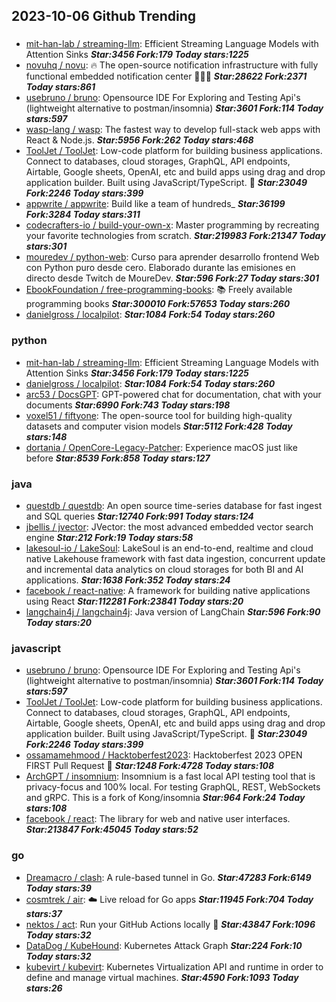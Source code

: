 ## 2023-10-06 Github Trending

### 
* [mit-han-lab / streaming-llm](https://github.com/mit-han-lab/streaming-llm): Efficient Streaming Language Models with Attention Sinks ***Star:3456 Fork:179 Today stars:1225***
* [novuhq / novu](https://github.com/novuhq/novu): 🔥 The open-source notification infrastructure with fully functional embedded notification center 🚀🚀🚀 ***Star:28622 Fork:2371 Today stars:861***
* [usebruno / bruno](https://github.com/usebruno/bruno): Opensource IDE For Exploring and Testing Api's (lightweight alternative to postman/insomnia) ***Star:3601 Fork:114 Today stars:597***
* [wasp-lang / wasp](https://github.com/wasp-lang/wasp): The fastest way to develop full-stack web apps with React & Node.js. ***Star:5956 Fork:262 Today stars:468***
* [ToolJet / ToolJet](https://github.com/ToolJet/ToolJet): Low-code platform for building business applications. Connect to databases, cloud storages, GraphQL, API endpoints, Airtable, Google sheets, OpenAI, etc and build apps using drag and drop application builder. Built using JavaScript/TypeScript. 🚀 ***Star:23049 Fork:2246 Today stars:399***
* [appwrite / appwrite](https://github.com/appwrite/appwrite): Build like a team of hundreds_ ***Star:36199 Fork:3284 Today stars:311***
* [codecrafters-io / build-your-own-x](https://github.com/codecrafters-io/build-your-own-x): Master programming by recreating your favorite technologies from scratch. ***Star:219983 Fork:21347 Today stars:301***
* [mouredev / python-web](https://github.com/mouredev/python-web): Curso para aprender desarrollo frontend Web con Python puro desde cero. Elaborado durante las emisiones en directo desde Twitch de MoureDev. ***Star:596 Fork:27 Today stars:301***
* [EbookFoundation / free-programming-books](https://github.com/EbookFoundation/free-programming-books): 📚 Freely available programming books ***Star:300010 Fork:57653 Today stars:260***
* [danielgross / localpilot](https://github.com/danielgross/localpilot):  ***Star:1084 Fork:54 Today stars:260***

### python
* [mit-han-lab / streaming-llm](https://github.com/mit-han-lab/streaming-llm): Efficient Streaming Language Models with Attention Sinks ***Star:3456 Fork:179 Today stars:1225***
* [danielgross / localpilot](https://github.com/danielgross/localpilot):  ***Star:1084 Fork:54 Today stars:260***
* [arc53 / DocsGPT](https://github.com/arc53/DocsGPT): GPT-powered chat for documentation, chat with your documents ***Star:6990 Fork:743 Today stars:198***
* [voxel51 / fiftyone](https://github.com/voxel51/fiftyone): The open-source tool for building high-quality datasets and computer vision models ***Star:5112 Fork:428 Today stars:148***
* [dortania / OpenCore-Legacy-Patcher](https://github.com/dortania/OpenCore-Legacy-Patcher): Experience macOS just like before ***Star:8539 Fork:858 Today stars:127***

### java
* [questdb / questdb](https://github.com/questdb/questdb): An open source time-series database for fast ingest and SQL queries ***Star:12740 Fork:991 Today stars:124***
* [jbellis / jvector](https://github.com/jbellis/jvector): JVector: the most advanced embedded vector search engine ***Star:212 Fork:19 Today stars:58***
* [lakesoul-io / LakeSoul](https://github.com/lakesoul-io/LakeSoul): LakeSoul is an end-to-end, realtime and cloud native Lakehouse framework with fast data ingestion, concurrent update and incremental data analytics on cloud storages for both BI and AI applications. ***Star:1638 Fork:352 Today stars:24***
* [facebook / react-native](https://github.com/facebook/react-native): A framework for building native applications using React ***Star:112281 Fork:23841 Today stars:20***
* [langchain4j / langchain4j](https://github.com/langchain4j/langchain4j): Java version of LangChain ***Star:596 Fork:90 Today stars:20***

### javascript
* [usebruno / bruno](https://github.com/usebruno/bruno): Opensource IDE For Exploring and Testing Api's (lightweight alternative to postman/insomnia) ***Star:3601 Fork:114 Today stars:597***
* [ToolJet / ToolJet](https://github.com/ToolJet/ToolJet): Low-code platform for building business applications. Connect to databases, cloud storages, GraphQL, API endpoints, Airtable, Google sheets, OpenAI, etc and build apps using drag and drop application builder. Built using JavaScript/TypeScript. 🚀 ***Star:23049 Fork:2246 Today stars:399***
* [ossamamehmood / Hacktoberfest2023](https://github.com/ossamamehmood/Hacktoberfest2023): Hacktoberfest 2023 OPEN FIRST Pull Request 🎉 ***Star:1248 Fork:4728 Today stars:108***
* [ArchGPT / insomnium](https://github.com/ArchGPT/insomnium): Insomnium is a fast local API testing tool that is privacy-focus and 100% local. For testing GraphQL, REST, WebSockets and gRPC. This is a fork of Kong/insomnia ***Star:964 Fork:24 Today stars:108***
* [facebook / react](https://github.com/facebook/react): The library for web and native user interfaces. ***Star:213847 Fork:45045 Today stars:52***

### go
* [Dreamacro / clash](https://github.com/Dreamacro/clash): A rule-based tunnel in Go. ***Star:47283 Fork:6149 Today stars:39***
* [cosmtrek / air](https://github.com/cosmtrek/air): ☁️ Live reload for Go apps ***Star:11945 Fork:704 Today stars:37***
* [nektos / act](https://github.com/nektos/act): Run your GitHub Actions locally 🚀 ***Star:43847 Fork:1096 Today stars:32***
* [DataDog / KubeHound](https://github.com/DataDog/KubeHound): Kubernetes Attack Graph ***Star:224 Fork:10 Today stars:32***
* [kubevirt / kubevirt](https://github.com/kubevirt/kubevirt): Kubernetes Virtualization API and runtime in order to define and manage virtual machines. ***Star:4590 Fork:1093 Today stars:26***
